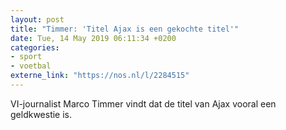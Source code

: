 ```yaml
---
layout: post
title: "Timmer: 'Titel Ajax is een gekochte titel'"
date: Tue, 14 May 2019 06:11:34 +0200
categories: 
- sport 
- voetbal 
externe_link: "https://nos.nl/l/2284515"
---
```


VI-journalist Marco Timmer vindt dat de titel van Ajax vooral een geldkwestie is.
